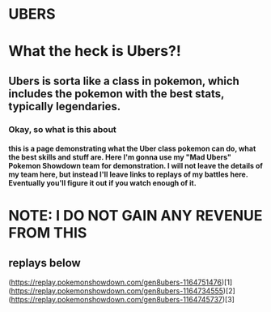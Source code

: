 # UBERS
# What the heck is Ubers?!
## Ubers is sorta like a class in pokemon, which includes the pokemon with the best stats, typically legendaries.
### Okay, so what is this about
#### this is a page demonstrating what the Uber class pokemon can do, what the best skills and stuff are. Here I'm gonna use my "Mad Ubers" Pokemon Showdown team for demonstration. I will not leave the details of my team here, but instead I'll leave links to replays of my battles here. Eventually you'll figure it out if you watch enough of it.
# NOTE: I DO NOT GAIN ANY REVENUE FROM THIS
## replays below
(https://replay.pokemonshowdown.com/gen8ubers-1164751476)[1]
<br>(https://replay.pokemonshowdown.com/gen8ubers-1164734555)[2]
<br>(https://replay.pokemonshowdown.com/gen8ubers-1164745737)[3]
